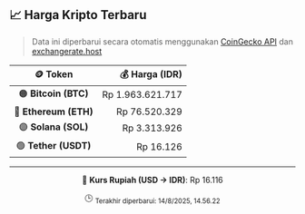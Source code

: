 

<!-- HARGA_KRIPTO -->
## 📈 Harga Kripto Terbaru

> Data ini diperbarui secara otomatis menggunakan [CoinGecko API](https://www.coingecko.com/) dan [exchangerate.host](https://exchangerate.host/)

<div align="center">

| 🪙 Token | 💰 Harga (IDR) |
|:------:|---------------:|
| 🟠 **Bitcoin (BTC)**   | Rp 1.963.621.717 |
| 🔵 **Ethereum (ETH)**  | Rp 76.520.329 |
| 🟣 **Solana (SOL)**    | Rp 3.313.926 |
| 🟢 **Tether (USDT)**   | Rp 16.126 |

---

💱 **Kurs Rupiah (USD → IDR)**: Rp 16.116

🕒 <sub>Terakhir diperbarui: 14/8/2025, 14.56.22</sub>

</div>
<!-- /HARGA_KRIPTO -->